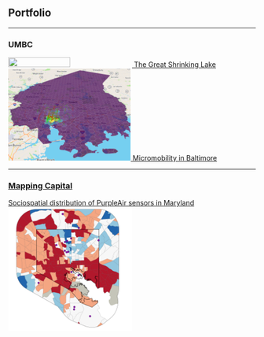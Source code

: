 ## Portfolio

---

### UMBC

[<img src="381_proj/images/true_color.gif" width = "50%" height = "50%"/> The Great Shrinking Lake](/381_proj/)[<img src="finalproj/images/Screenshot 2022-05-09 131724.png" width = "49.5%" height = "50%"/> Micromobility in Baltimore](/finalproj/index.md)

---

### [Mapping Capital](https://mapping.capital)

[Sociospatial distribution of PurpleAir sensors in Maryland](/dss/purple.md) <br/>
<a href="/finalproj/index.md"><img src="images/it worked MHI.png?raw=true" width = "50%" height = "50%"/></a>

